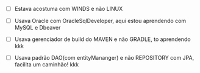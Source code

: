 
- [ ] Estava acostuma com WINDS e não LINUX

- [ ] Usava Oracle com OracleSqlDeveloper, aqui estou aprendendo com MySQL e Dbeaver

- [ ] Usava gerenciador de build do MAVEN e não GRADLE, to aprendendo kkk

- [ ] Usava padrão DAO(com entityMananger) e não REPOSITORY com JPA, facilita um caminhão! kkk


